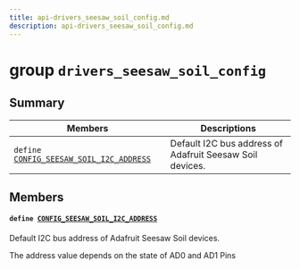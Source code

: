 ```yaml
---
title: api-drivers_seesaw_soil_config.md
description: api-drivers_seesaw_soil_config.md
---
```

# group `drivers_seesaw_soil_config` 

## Summary

 Members                        | Descriptions                                
--------------------------------|---------------------------------------------
`define `[`CONFIG_SEESAW_SOIL_I2C_ADDRESS`](#group__drivers__seesaw__soil__config_1ga58789caab0b382cd5c37c8519df11a63)            | Default I2C bus address of Adafruit Seesaw Soil devices.

## Members

#### `define `[`CONFIG_SEESAW_SOIL_I2C_ADDRESS`](#group__drivers__seesaw__soil__config_1ga58789caab0b382cd5c37c8519df11a63) 

Default I2C bus address of Adafruit Seesaw Soil devices.

The address value depends on the state of AD0 and AD1 Pins


